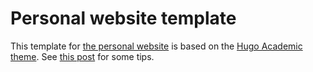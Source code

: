 # Personal website template

This template for [the personal website](http://www.statslab.cam.ac.uk/~qz280/) is based on the [Hugo Academic theme](https://github.com/wowchemy/starter-hugo-academic). See [this post](http://www.statslab.cam.ac.uk/~qz280/post/migrating/) for some tips.
